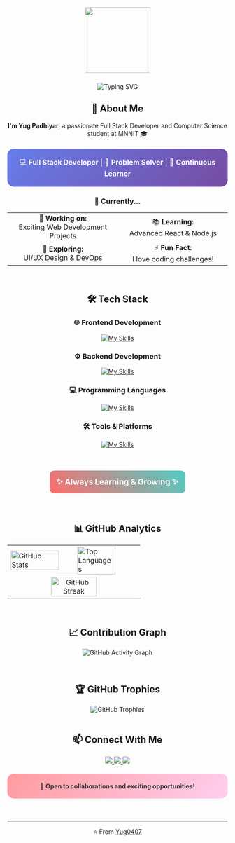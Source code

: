 <div align="center">
  <img src="https://media.giphy.com/media/M9gbBd9nbDrOTu1Mqx/giphy.gif" height="150" />
</div>

###

<div align="center">
  
  ![Typing SVG](https://readme-typing-svg.herokuapp.com/?lines=Hello,+World!;I+am+Yug+Padhiyar!;Full+Stack+Developer;MNNIT+Student&center=true&size=35&color=FF6B6B&width=600)

</div>

###

###

<div align="center">
  
  ## 🚀 About Me
  
  <p align="center">
    <strong>I'm Yug Padhiyar</strong>, a passionate Full Stack Developer and Computer Science student at MNNIT 🎓
  </p>
  
  <div style="background: linear-gradient(135deg, #667eea 0%, #764ba2 100%); padding: 20px; border-radius: 15px; margin: 20px 0; max-width: 600px;">
    <p style="color: white; margin: 0; font-size: 16px;">
      💻 <strong>Full Stack Developer</strong> | 🎯 <strong>Problem Solver</strong> | 🌱 <strong>Continuous Learner</strong>
    </p>
  </div>

</div>

###

<div align="center">
  
  ### 🎯 Currently...
  
  <table align="center">
    <tr>
      <td align="center" width="300">
        🔭 <strong>Working on:</strong><br>
        Exciting Web Development Projects
      </td>
      <td align="center" width="300">
        📚 <strong>Learning:</strong><br>
        Advanced React & Node.js
      </td>
    </tr>
    <tr>
      <td align="center" width="300">
        🎨 <strong>Exploring:</strong><br>
        UI/UX Design & DevOps
      </td>
      <td align="center" width="300">
        ⚡ <strong>Fun Fact:</strong><br>
        I love coding challenges!
      </td>
    </tr>
  </table>

</div>

<br>

<div align="center">
  
  ## 🛠️ Tech Stack
  
  ### 🌐 Frontend Development
  [![My Skills](https://skillicons.dev/icons?i=html,css,js,react,bootstrap,tailwind&theme=dark&perline=7)](https://skillicons.dev)

### ⚙️ Backend Development

[![My Skills](https://skillicons.dev/icons?i=nodejs,express,mongodb,postman&theme=dark&perline=6)](https://skillicons.dev)

### 💻 Programming Languages

[![My Skills](https://skillicons.dev/icons?i=c,cpp,python,java,js,ts&theme=dark&perline=6)](https://skillicons.dev)

### 🛠️ Tools & Platforms

[![My Skills](https://skillicons.dev/icons?i=git,github,vscode,postman&theme=dark&perline=7)](https://skillicons.dev)

</div>

<br>

<div align="center">
  
  <div style="background: linear-gradient(45deg, #FF6B6B, #4ECDC4); padding: 15px; border-radius: 10px; display: inline-block; margin: 20px 0;">
    <strong style="color: white; font-size: 18px;">✨ Always Learning & Growing ✨</strong>
  </div>

</div>

<br>

<div align="center">
  
  ## 📊 GitHub Analytics
  
  <table>
    <tr>
      <td width="50%">
        <img src="https://github-readme-stats.vercel.app/api?username=Yug0407&show_icons=true&theme=radical&hide_border=true&include_all_commits=true" alt="GitHub Stats" style="width: 90%;" />
      </td>
      <td width="50%">
        <img src="https://github-readme-stats.vercel.app/api/top-langs/?username=Yug0407&layout=compact&theme=radical&hide_border=true" alt="Top Languages" style="width: 80%;" />
      </td>
    </tr>
    <tr>
      <td colspan="2" align="center">
        <img src="https://github-readme-streak-stats.herokuapp.com/?user=Yug0407&theme=radical&hide_border=true" alt="GitHub Streak" style="width: 60%;" />
      </td>
    </tr>
  </table>

</div>

<br>

<div align="center">
  
  ## 📈 Contribution Graph
  
  <div align="center">
  
  ![GitHub Activity Graph](https://github-readme-activity-graph.vercel.app/graph?username=Yug0407&theme=github)
  
</div>

</div>

<br>

<div align="center">
  
  ## 🏆 GitHub Trophies
  
  <img src="https://github-profile-trophy.vercel.app/?username=Yug0407&theme=radical&no-frame=true&row=2&column=4" alt="GitHub Trophies" />

</div>

<br>

<div align="center">
  
  ## 📫 Connect With Me
  
  <p align="center">
    <a href="yugpadhiyar2006@gmail.com">
      <img src="https://img.shields.io/badge/Email-D14836?style=for-the-badge&logo=gmail&logoColor=white" />
    </a>
    <a href="https://linkedin.com/in/yugkumar-padhiyar-60a088324">
      <img src="https://img.shields.io/badge/LinkedIn-0077B5?style=for-the-badge&logo=linkedin&logoColor=white" />
    </a>
    <a href="https://leetcode.com/Yug0407">
      <img src="https://img.shields.io/badge/LeetCode-FFA116?style=for-the-badge&logo=leetcode&logoColor=white" />
    </a>
  </p>

  <div style="background: linear-gradient(135deg, #ff9a9e 0%, #fecfef 100%); padding: 20px; border-radius: 15px; margin: 20px 0; max-width: 500px;">
    <p style="color: #333; margin: 0; font-weight: bold;">
      💼 <strong>Open to collaborations and exciting opportunities!</strong>
    </p>
  </div>

</div>

<br>

<div align="center">
  
  ---
  <p>⭐️ From <a href="https://github.com/Yug0407">Yug0407</a></p>

</div>
